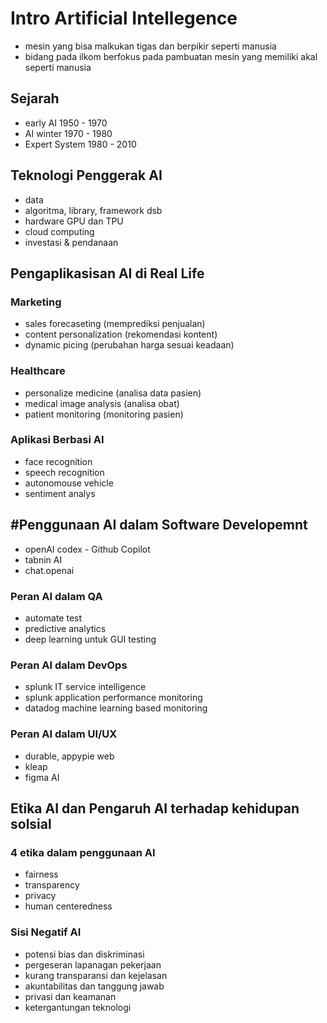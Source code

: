 # Intro Artificial Intellegence
- mesin yang bisa malkukan tigas dan berpikir seperti manusia
- bidang pada ilkom berfokus pada pambuatan mesin yang memiliki akal seperti manusia
## Sejarah
- early AI 1950 - 1970
- AI winter 1970 - 1980
- Expert System 1980 - 2010
## Teknologi Penggerak AI
- data
- algoritma, library, framework dsb
- hardware GPU dan TPU
- cloud computing
- investasi & pendanaan
## Pengaplikasisan AI di Real Life
### Marketing
- sales forecaseting (memprediksi penjualan)
- content personalization (rekomendasi kontent)
- dynamic picing (perubahan harga sesuai keadaan)
### Healthcare
- personalize medicine (analisa data pasien)
- medical image analysis (analisa obat)
- patient monitoring (monitoring pasien)
### Aplikasi Berbasi AI
- face recognition
- speech recognition
- autonomouse vehicle
- sentiment analys
## #Penggunaan AI dalam Software Developemnt
- openAI codex - Github Copilot
- tabnin AI
- chat.openai
### Peran AI dalam QA
- automate test
- predictive analytics
- deep learning untuk GUI testing
### Peran AI dalam DevOps
- splunk IT service intelligence
- splunk application performance monitoring
- datadog machine learning based monitoring
### Peran AI dalam UI/UX
- durable, appypie web
- kleap
- figma AI
## Etika AI dan Pengaruh AI terhadap kehidupan solsial
### 4 etika dalam penggunaan AI
- fairness 
- transparency 
- privacy 
- human centeredness 
### Sisi Negatif AI
- potensi bias dan diskriminasi
- pergeseran lapanagan pekerjaan
- kurang transparansi dan kejelasan
- akuntabilitas dan tanggung jawab
- privasi dan keamanan
- ketergantungan teknologi